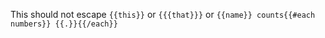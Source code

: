 This should not escape `{{this}}` or `{{{that}}}` or `{{name}} counts{{#each numbers}} {{.}}{{/each}}`